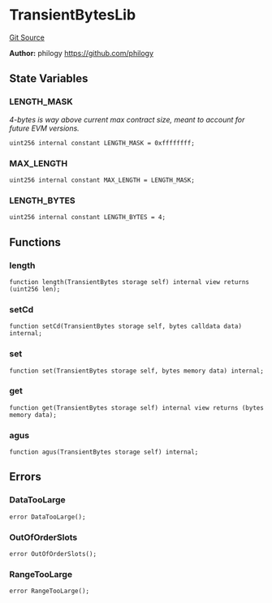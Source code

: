 # TransientBytesLib
[Git Source](https://github.com/Jasmine-Energy/jasmine-bridge/blob/41a89a99de073bdfa320a66b9536780475689209/contracts/utilities/TransientBytesLib.sol)

**Author:**
philogy <https://github.com/philogy>


## State Variables
### LENGTH_MASK
*4-bytes is way above current max contract size, meant to account for future EVM
versions.*


```solidity
uint256 internal constant LENGTH_MASK = 0xffffffff;
```


### MAX_LENGTH

```solidity
uint256 internal constant MAX_LENGTH = LENGTH_MASK;
```


### LENGTH_BYTES

```solidity
uint256 internal constant LENGTH_BYTES = 4;
```


## Functions
### length


```solidity
function length(TransientBytes storage self) internal view returns (uint256 len);
```

### setCd


```solidity
function setCd(TransientBytes storage self, bytes calldata data) internal;
```

### set


```solidity
function set(TransientBytes storage self, bytes memory data) internal;
```

### get


```solidity
function get(TransientBytes storage self) internal view returns (bytes memory data);
```

### agus


```solidity
function agus(TransientBytes storage self) internal;
```

## Errors
### DataTooLarge

```solidity
error DataTooLarge();
```

### OutOfOrderSlots

```solidity
error OutOfOrderSlots();
```

### RangeTooLarge

```solidity
error RangeTooLarge();
```

